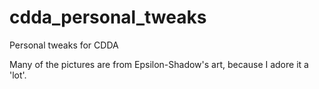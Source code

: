 # cdda_personal_tweaks
Personal tweaks for CDDA

Many of the pictures are from Epsilon-Shadow's art, because I adore it a 'lot'.